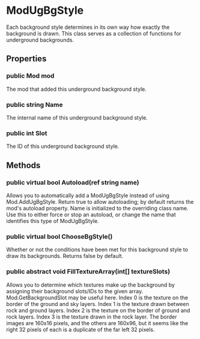 # ModUgBgStyle

Each background style determines in its own way how exactly the background is drawn. This class serves as a collection of functions for underground backgrounds.

## Properties

### public Mod mod

The mod that added this underground background style.

### public string Name

The internal name of this underground background style.

### public int Slot

The ID of this underground background style.

## Methods

### public virtual bool Autoload(ref string name)

Allows you to automatically add a ModUgBgStyle instead of using Mod.AddUgBgStyle. Return true to allow autoloading; by default returns the mod's autoload property. Name is initialized to the overriding class name. Use this to either force or stop an autoload, or change the name that identifies this type of ModUgBgStyle.

### public virtual bool ChooseBgStyle()

Whether or not the conditions have been met for this background style to draw its backgrounds. Returns false by default.

### public abstract void FillTextureArray(int[] textureSlots)

Allows you to determine which textures make up the background by assigning their background slots/IDs to the given array. Mod.GetBackgroundSlot may be useful here. Index 0 is the texture on the border of the ground and sky layers. Index 1 is the texture drawn between rock and ground layers. Index 2 is the texture on the border of ground and rock layers. Index 3 is the texture drawn in the rock layer. The border images are 160x16 pixels, and the others are 160x96, but it seems like the right 32 pixels of each is a duplicate of the far left 32 pixels.
